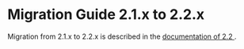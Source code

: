 <a id="migration-2-2"></a>
# Migration Guide 2.1.x to 2.2.x

Migration from 2.1.x to 2.2.x is described in the 
[documentation of 2.2 ](http://doc.akka.io/docs/akka/2.2.3/project/migration-guide-2.1.x-2.2.x.html).